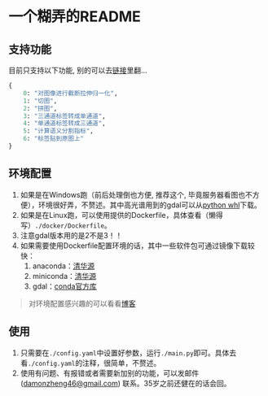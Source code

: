 # 一个糊弄的README

## 支持功能
目前只支持以下功能, 别的可以去[链接](https://github.com/NairongZheng/utils)里翻...
```python
{
    0: "对图像进行截断拉伸归一化",
    1: "切图",
    2: "拼图",
    3: "三通道标签转成单通道",
    4: "单通道标签转成三通道",
    5: "计算语义分割指标",
    6: "标签贴到原图上"
}
```
## 环境配置
1. 如果是在Windows跑（前后处理倒也方便, 推荐这个, 毕竟服务器看图也不方便），环境很好弄，不赘述。其中高光谱用到的gdal可以从[python whl](https://www.lfd.uci.edu/~gohlke/pythonlibs/)下载。
2. 如果是在Linux跑，可以使用提供的Dockerfile，具体查看（懒得写）`./docker/Dockerfile`。
3. 注意gdal版本用的是2不是3！！
4. 如果需要使用Dockerfile配置环境的话，其中一些软件包可通过镜像下载较快：
   1. anaconda：[清华源](https://mirrors.tuna.tsinghua.edu.cn/anaconda/archive/)
   2.  miniconda：[清华源](https://mirrors.tuna.tsinghua.edu.cn/anaconda/miniconda/)
   3.  gdal：[conda官方库](https://anaconda.org/conda-forge/gdal/files?page=2&version=2.4.4)

> 对环境配置感兴趣的可以看看[博客](https://blog.csdn.net/a264672/article/details/134770104)

## 使用
1. 只需要在`./config.yaml`中设置好参数，运行`./main.py`即可。具体去看`./config.yaml`的注释，很简单，不赘述。
2. 使用有问题、有报错或者需要新加别的功能，可以发邮件 (damonzheng46@gmail.com) 联系。35岁之前还健在的话会回。